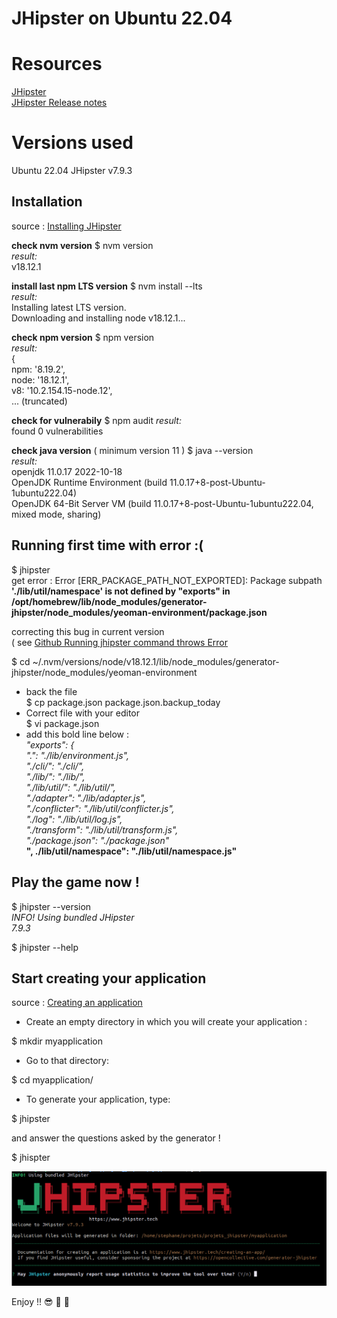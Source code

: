 # JHipster on Ubuntu 22.04

# Resources
[ JHipster ](https://www.jhipster.tech/)  
[ JHipster Release notes ](https://www.jhipster.tech/releases/)  

# Versions used
Ubuntu 22.04
JHipster v7.9.3


## Installation
source : [ Installing JHipster ](https://www.jhipster.tech/installation/)  

**check nvm version**
$ nvm version  
*result:*  
v18.12.1  

**install last npm LTS version**
$ nvm install --lts  
*result:*  
Installing latest LTS version.  
Downloading and installing node v18.12.1...  

**check npm version**
$ npm version  
*result:*  
{  
  npm: '8.19.2',  
  node: '18.12.1',  
  v8: '10.2.154.15-node.12',  
... (truncated)  

**check for vulnerabily**
$ npm audit
*result:*  
found 0 vulnerabilities


**check java version** ( minimum version 11 )
$ java --version  
*result:*  
openjdk 11.0.17 2022-10-18  
OpenJDK Runtime Environment (build 11.0.17+8-post-Ubuntu-1ubuntu222.04)  
OpenJDK 64-Bit Server VM (build 11.0.17+8-post-Ubuntu-1ubuntu222.04, mixed mode, sharing)  


## Running first time with error :(
$ jhipster  
get error : Error [ERR_PACKAGE_PATH_NOT_EXPORTED]: Package subpath **'./lib/util/namespace' is not defined by "exports" in /opt/homebrew/lib/node_modules/generator-jhipster/node_modules/yeoman-environment/package.json**  

correcting this bug in current version  
( see [ Github Running jhipster command throws Error ](https://github.com/jhipster/generator-jhipster/issues/19627)  

$ cd ~/.nvm/versions/node/v18.12.1/lib/node_modules/generator-jhipster/node_modules/yeoman-environment  
- back the file  
$ cp package.json package.json.backup_today  
- Correct file with your editor  
$ vi package.json  
- add this bold line below :   
*"exports": {*  
*".": "./lib/environment.js",*  
*"./cli/": "./cli/",*  
*"./lib/": "./lib/",*  
*"./lib/util/": "./lib/util/",*  
*"./adapter": "./lib/adapter.js",*  
*"./conflicter": "./lib/util/conflicter.js",*  
*"./log": "./lib/util/log.js",*  
*"./transform": "./lib/util/transform.js",*  
*"./package.json": "./package.json"*  
**", ./lib/util/namespace": "./lib/util/namespace.js"**  

## Play the game now !
$ jhipster --version  
*INFO! Using bundled JHipster*  
*7.9.3*  

$ jhipster --help  

## Start creating your application

source : [ Creating an application ](https://www.jhipster.tech/creating-an-app/)  
- Create an empty directory in which you will create your application :  

$ mkdir myapplication  

- Go to that directory:  

$ cd myapplication/  

- To generate your application, type:  

$ jhipster  

and answer the questions asked by the generator !  

$ jhispter  


![jhipster_welcome.png ](jhipster_welcome.png "jhipster welcome")  

Enjoy !! :sunglasses: :tropical_drink: :tropical_drink:
